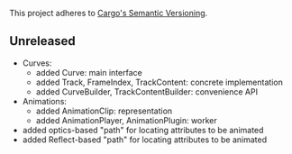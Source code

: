 This project adheres to [Cargo's Semantic Versioning](https://doc.rust-lang.org/cargo/reference/semver.html).

## Unreleased

- Curves:
  - added Curve: main interface
  - added Track, FrameIndex, TrackContent: concrete implementation
  - added CurveBuilder, TrackContentBuilder: convenience API
- Animations:
  - added AnimationClip: representation
  - added AnimationPlayer, AnimationPlugin: worker
- added optics-based "path" for locating attributes to be animated
- added Reflect-based "path" for locating attributes to be animated
